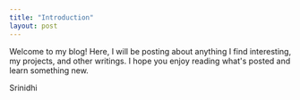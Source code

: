 ```yaml
---
title: "Introduction"
layout: post
---
```


Welcome to my blog! Here, I will be posting about anything I find interesting, my projects, and other writings. I hope you enjoy reading what's posted and learn something new. 

Srinidhi
